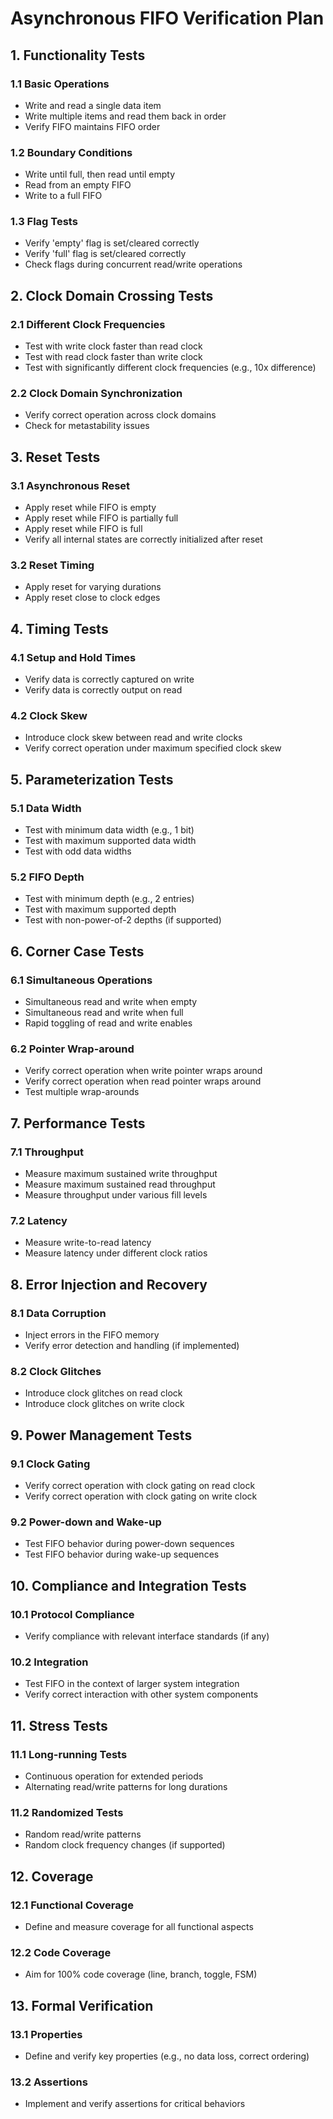 # Asynchronous FIFO Verification Plan

## 1. Functionality Tests

### 1.1 Basic Operations
- Write and read a single data item
- Write multiple items and read them back in order
- Verify FIFO maintains FIFO order

### 1.2 Boundary Conditions
- Write until full, then read until empty
- Read from an empty FIFO
- Write to a full FIFO

### 1.3 Flag Tests
- Verify 'empty' flag is set/cleared correctly
- Verify 'full' flag is set/cleared correctly
- Check flags during concurrent read/write operations

## 2. Clock Domain Crossing Tests

### 2.1 Different Clock Frequencies
- Test with write clock faster than read clock
- Test with read clock faster than write clock
- Test with significantly different clock frequencies (e.g., 10x difference)

### 2.2 Clock Domain Synchronization
- Verify correct operation across clock domains
- Check for metastability issues

## 3. Reset Tests

### 3.1 Asynchronous Reset
- Apply reset while FIFO is empty
- Apply reset while FIFO is partially full
- Apply reset while FIFO is full
- Verify all internal states are correctly initialized after reset

### 3.2 Reset Timing
- Apply reset for varying durations
- Apply reset close to clock edges

## 4. Timing Tests

### 4.1 Setup and Hold Times
- Verify data is correctly captured on write
- Verify data is correctly output on read

### 4.2 Clock Skew
- Introduce clock skew between read and write clocks
- Verify correct operation under maximum specified clock skew

## 5. Parameterization Tests

### 5.1 Data Width
- Test with minimum data width (e.g., 1 bit)
- Test with maximum supported data width
- Test with odd data widths

### 5.2 FIFO Depth
- Test with minimum depth (e.g., 2 entries)
- Test with maximum supported depth
- Test with non-power-of-2 depths (if supported)

## 6. Corner Case Tests

### 6.1 Simultaneous Operations
- Simultaneous read and write when empty
- Simultaneous read and write when full
- Rapid toggling of read and write enables

### 6.2 Pointer Wrap-around
- Verify correct operation when write pointer wraps around
- Verify correct operation when read pointer wraps around
- Test multiple wrap-arounds

## 7. Performance Tests

### 7.1 Throughput
- Measure maximum sustained write throughput
- Measure maximum sustained read throughput
- Measure throughput under various fill levels

### 7.2 Latency
- Measure write-to-read latency
- Measure latency under different clock ratios

## 8. Error Injection and Recovery

### 8.1 Data Corruption
- Inject errors in the FIFO memory
- Verify error detection and handling (if implemented)

### 8.2 Clock Glitches
- Introduce clock glitches on read clock
- Introduce clock glitches on write clock

## 9. Power Management Tests

### 9.1 Clock Gating
- Verify correct operation with clock gating on read clock
- Verify correct operation with clock gating on write clock

### 9.2 Power-down and Wake-up
- Test FIFO behavior during power-down sequences
- Test FIFO behavior during wake-up sequences

## 10. Compliance and Integration Tests

### 10.1 Protocol Compliance
- Verify compliance with relevant interface standards (if any)

### 10.2 Integration
- Test FIFO in the context of larger system integration
- Verify correct interaction with other system components

## 11. Stress Tests

### 11.1 Long-running Tests
- Continuous operation for extended periods
- Alternating read/write patterns for long durations

### 11.2 Randomized Tests
- Random read/write patterns
- Random clock frequency changes (if supported)

## 12. Coverage

### 12.1 Functional Coverage
- Define and measure coverage for all functional aspects

### 12.2 Code Coverage
- Aim for 100% code coverage (line, branch, toggle, FSM)

## 13. Formal Verification

### 13.1 Properties
- Define and verify key properties (e.g., no data loss, correct ordering)

### 13.2 Assertions
- Implement and verify assertions for critical behaviors